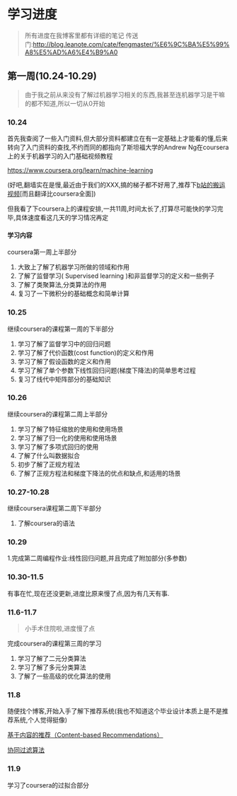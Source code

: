 # 学习进度 #

>所有进度在我博客里都有详细的笔记 传送门:http://blog.leanote.com/cate/fengmaster/%E6%9C%BA%E5%99%A8%E5%AD%A6%E4%B9%A0

## 第一周(10.24-10.29) ##
>由于我之前从来没有了解过机器学习相关的东西,我甚至连机器学习是干嘛的都不知道,所以一切从0开始

### 10.24 ###

首先我查阅了一些入门资料,但大部分资料都建立在有一定基础上才能看的懂,后来转向了入门资料的查找,不约而同的都指向了斯坦福大学的Andrew Ng在coursera上的关于机器学习的入门基础视频教程

https://www.coursera.org/learn/machine-learning

(好吧,翻墙实在是慢,最近由于我们的XXX,搞的梯子都不好用了,推荐下[b站的搬运视频](https://www.bilibili.com/video/av9912938/)[而且翻译比coursera全面])


但我看了下coursera上的课程安排,一共11周,时间太长了,打算尽可能快的学习完毕,具体速度看这几天的学习情况再定

#### 学习内容 ####

coursera第一周上半部分

1. 大致上了解了机器学习所做的领域和作用
2. 了解了监督学习( Supervised learning )和非监督学习的定义和一些例子
3. 了解了类聚算法,分类算法的作用
4. 复习了一下微积分的基础概念和简单计算

### 10.25 ###

继续coursera的课程第一周的下半部分

1. 学习了解了监督学习中的回归问题
2. 学习了解了代价函数(cost function)的定义和作用
3. 学习了解了假设函数的定义和作用
4. 学习了解了单个参数下线性回归问题(梯度下降法)的简单思考过程
5. 复习了线代中矩阵部分的基础知识

### 10.26 ###

继续coursera的课程第二周上半部分

1. 学习了解了特征缩放的使用和使用场景
2. 学习了解了归一化的使用和使用场景
3. 学习了解了多项式回归的使用
4. 了解了什么叫数据拟合
5. 初步了解了正规方程法
6. 了解了正规方程法和梯度下降法的优点和缺点,和适用的场景

### 10.27-10.28 ###

继续coursera课程第二周下半部分

1. 了解coursera的语法

### 10.29 ###

1.完成第二周编程作业:线性回归问题,并且完成了附加部分(多参数)


### 10.30-11.5 ###

有事在忙,现在还没更新,进度比原来慢了点,因为有几天有事. 

### 11.6-11.7 ###

>小手术住院啦,进度慢了点

完成coursera的课程第三周的学习

1. 学习了解了二元分类算法
2. 学习了解了多元分类算法
3. 了解了一些高级的优化算法的使用

### 11.8 ###

随便找个博客,开始入手了解下推荐系统(我也不知道这个毕业设计本质上是不是推荐系统,个人觉得挺像)

[基于内容的推荐（Content-based Recommendations）](https://www.cnblogs.com/breezedeus/archive/2012/04/10/2440488.html)


[协同过滤算法](http://blog.csdn.net/acdreamers/article/details/44672305) 


### 11.9 ###

学习了coursera的过拟合部分